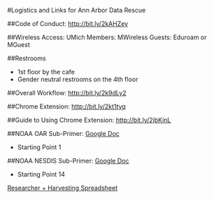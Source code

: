 #Logistics and Links for Ann Arbor Data Rescue

##Code of Conduct: http://bit.ly/2kAHZey

##Wireless Access:
UMich Members: MWireless
Guests: Eduroam or MGuest

##Restrooms
- 1st floor by the cafe
- Gender neutral restrooms on the 4th floor

##Overall Workflow: http://bit.ly/2k9dLy2

##Chrome Extension: http://bit.ly/2kt1tyq

##Guide to Using Chrome Extension: http://bit.ly/2jbKinL

##NOAA OAR Sub-Primer: [Google Doc](https://docs.google.com/document/d/168zs8PBQqoS_Z648AZJ4B2QukVAbBLbI0XuBCSsOHJ8/edit)
- Starting Point 1

##NOAA NESDIS Sub-Primer: [Google Doc](https://docs.google.com/document/d/1DW5N6yO_7TLTvoLIgqm0Xrwuv546IwH1q-ad1tYImZk/edit)
- Starting Point 14

[Researcher + Harvesting Spreadsheet](https://docs.google.com/spreadsheets/d/1Jcnl8w3WdfzLeyv1laJtO2PMilXj3FZaJS95AKKMk1k/edit?userstoinvite=laallen@upenn.edu&ts=588b5d53&actionButton=1#gid=0)
